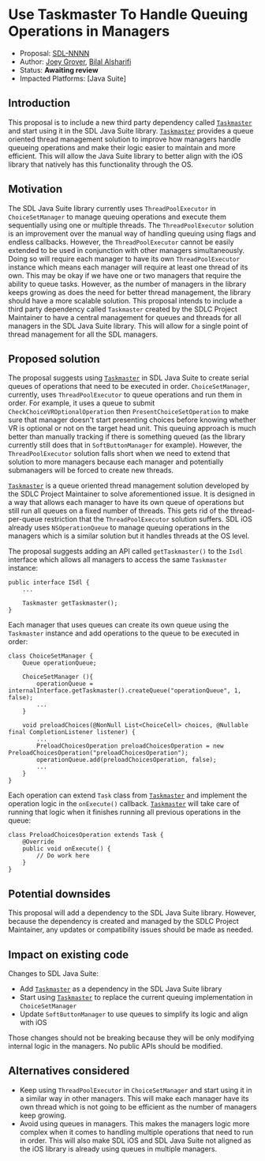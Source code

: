 # Use Taskmaster To Handle Queuing Operations in Managers

* Proposal: [SDL-NNNN](nnnn-Use-Taskmaster-To-Handle-Queuing-Operations-In-Managers.md)
* Author: [Joey Grover](https://github.com/joeygrover), [Bilal Alsharifi](https://github.com/bilal-alsharifi)
* Status: **Awaiting review**
* Impacted Platforms: [Java Suite]

## Introduction

This proposal is to include a new third party dependency called [`Taskmaster`](https://github.com/livio/Taskmaster) and start using it in the SDL Java Suite library. [`Taskmaster`](https://github.com/livio/Taskmaster) provides a queue oriented thread management solution to improve how managers handle queueing operations and make their logic easier to maintain and more efficient. This will allow the Java Suite library to better align with the iOS library that natively has this functionality through the OS.

## Motivation

The SDL Java Suite library currently uses `ThreadPoolExecutor` in `ChoiceSetManager` to manage queuing operations and execute them sequentially using one or multiple threads. The `ThreadPoolExecutor` solution is an improvement over the manual way of handling queuing using flags and endless callbacks. However, the `ThreadPoolExecutor` cannot be easily extended to be used in conjunction with other managers simultaneously. Doing so will require each manager to have its own `ThreadPoolExecutor` instance which means each manager will require at least one thread of its own. This may be okay if we have one or two managers that require the ability to queue tasks. However, as the number of managers in the library keeps growing as does the need for better thread management, the library should have a more scalable solution. This proposal intends to include a third party dependency called `Taskmaster` created by the SDLC Project Maintainer to have a central management for queues and threads for all managers in the SDL Java Suite library. This will allow for a single point of thread management for all the SDL managers.

## Proposed solution

The proposal suggests using [`Taskmaster`](https://github.com/livio/Taskmaster) in SDL Java Suite to create serial queues of operations that need to be executed in order. `ChoiceSetManager`, currently, uses `ThreadPoolExecutor` to queue operations and run them in order. For example, it uses a queue to submit `CheckChoiceVROptionalOperation` then `PresentChoiceSetOperation` to make sure that manager doesn't start presenting choices before knowing whether VR is optional or not on the target head unit. This queuing approach is much better than manually tracking if there is something queued (as the library currently still does that in `SoftButtonManager` for example). However, the `ThreadPoolExecutor` solution falls short when we need to extend that solution to more managers because each manager and potentially submanagers will be forced to create new threads.

[`Taskmaster`](https://github.com/livio/Taskmaster) is a queue oriented thread management solution developed by the SDLC Project Maintainer to solve aforementioned issue. It is designed in a way that allows each manager to have its own queue of operations but still run all queues on a fixed number of threads. This gets rid of the thread-per-queue restriction that the `ThreadPoolExecutor` solution suffers. SDL iOS already uses `NSOperationQueue` to manage queuing operations in the managers which is a similar solution but it handles threads at the OS level.

The proposal suggests adding an API called `getTaskmaster()` to the `Isdl` interface which allows all managers to access the same `Taskmaster` instance:

```
public interface ISdl {
    ...

    Taskmaster getTaskmaster();
}
```    

Each manager that uses queues can create its own queue using the `Taskmaster` instance and add operations to the queue to be executed in order:

```
class ChoiceSetManager {
    Queue operationQueue;

    ChoiceSetManager (){
        operationQueue = internalInterface.getTaskmaster().createQueue("operationQueue", 1, false);
        ...
    }

    void preloadChoices(@NonNull List<ChoiceCell> choices, @Nullable final CompletionListener listener) {
        ...
        PreloadChoicesOperation preloadChoicesOperation = new PreloadChoicesOperation("preloadChoicesOperation");
        operationQueue.add(preloadChoicesOperation, false);
        ...
    }
}
```

Each operation can extend `Task` class from [`Taskmaster`](https://github.com/livio/Taskmaster) and implement the operation logic in the `onExecute()` callback. [`Taskmaster`](https://github.com/livio/Taskmaster) will take care of running that logic when it finishes running all previous operations in the queue:

```
class PreloadChoicesOperation extends Task {
    @Override
    public void onExecute() {
        // Do work here
    }
}
```

## Potential downsides

This proposal will add a dependency to the SDL Java Suite library. However, because the dependency is created and managed by the SDLC Project Maintainer, any updates or compatibility issues should be made as needed.

## Impact on existing code

Changes to SDL Java Suite:

* Add [`Taskmaster`](https://github.com/livio/Taskmaster) as a dependency in the SDL Java Suite library
* Start using [`Taskmaster`](https://github.com/livio/Taskmaster) to replace the current queuing implementation in `ChoiceSetManager`
* Update `SoftButtonManager` to use queues to simplify its logic and align with iOS

Those changes should not be breaking because they will be only modifying internal logic in the managers. No public APIs should be modified.

## Alternatives considered

* Keep using `ThreadPoolExecutor` in `ChoiceSetManager` and start using it in a similar way in other managers. This will make each manager have its own thread which is not going to be efficient as the number of managers keep growing.
* Avoid using queues in managers. This makes the managers logic more complex when it comes to handling multiple operations that need to run in order. This will also make SDL iOS and SDL Java Suite not aligned as the iOS library is already using queues in multiple managers.

